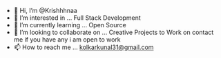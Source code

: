 - 👋 Hi, I’m @Krishhhnaa
- 👀 I’m interested in ... Full Stack Development
- 🌱 I’m currently learning ... Open Source 
- 💞️ I’m looking to collaborate on ... Creative Projects to Work on contact me if you have any i am open to work
- 📫 How to reach me ... kolkarkunal31@gmail.com

<!--- 
Krishhhnaa/Krishhhnaa is a ✨ special ✨ repository because its `README.md` (this file) appears on your GitHub profile.
You can click the Preview link to take a look at your changes.
--->
